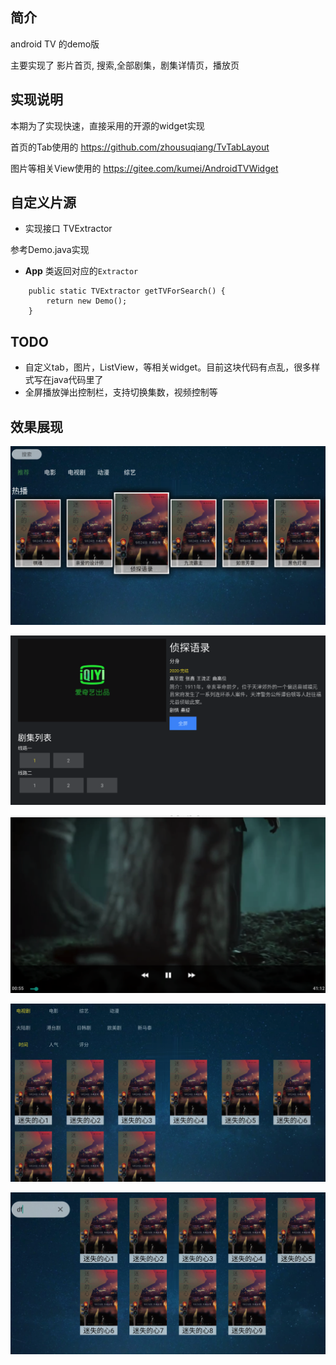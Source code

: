 ## 简介
android TV 的demo版

主要实现了 影片首页, 搜索,全部剧集，剧集详情页，播放页

## 实现说明
本期为了实现快速，直接采用的开源的widget实现 

首页的Tab使用的 https://github.com/zhousuqiang/TvTabLayout

图片等相关View使用的 https://gitee.com/kumei/AndroidTVWidget

## 自定义片源
* 实现接口 TVExtractor 

参考Demo.java实现
* **App** 类返回对应的`Extractor`
```
    public static TVExtractor getTVForSearch() {
        return new Demo();
    }

```
## TODO
* 自定义tab，图片，ListView，等相关widget。目前这块代码有点乱，很多样式写在java代码里了
* 全屏播放弹出控制栏，支持切换集数，视频控制等

## 效果展现

![首页，tab](images/home.png)

![详情](images/video_detail.png)

![播放页](images/fullscreen.png)

![筛选页](images/picktv.png)

![搜索](images/search.png)

